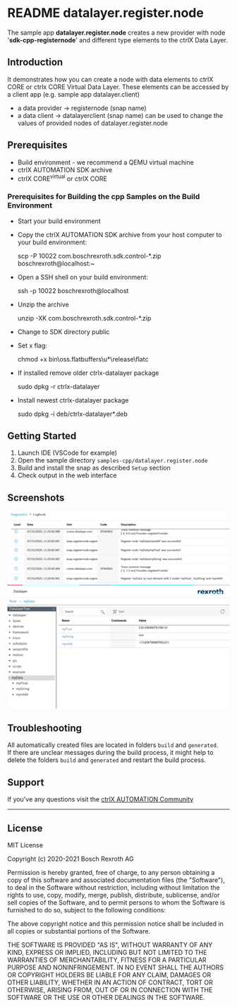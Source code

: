 # README datalayer.register.node

The sample app __datalayer.register.node__ creates a new provider with node '__sdk-cpp-registernode__' and different type elements to the ctrlX Data Layer.

## Introduction

It demonstrates how you can create a node with data elements to ctrlX CORE or ctrlx CORE Virtual Data Layer. These elements can be accessed by a client app (e.g. sample app datalayer.client)

* a data provider -> registernode (snap name)
* a data client -> datalayerclient (snap name) can be used to change the values of provided nodes of datalayer.register.node

## Prerequisites

* Build environment - we recommend a QEMU virtual machine
* ctrlX AUTOMATION SDK archive
* ctrlX CORE<sup>virtual</sup> or ctrlX CORE

### Prerequisites for Building the cpp Samples on the Build Environment

* Start your build environment
* Copy the ctrlX AUTOMATION SDK archive from your host computer to your build environment:

    scp -P 10022 com.boschrexroth.sdk.control-*.zip boschrexroth@localhost:~

* Open a SSH shell on your build environment:

    ssh -p 10022 boschrexroth@localhost

* Unzip the archive

    unzip -XK com.boschrexroth.sdk.control-*.zip

* Change to SDK directory public
* Set x flag: 

    chmod +x bin\oss.flatbuffers\u*\release\flatc

* If installed remove older ctrlx-datalayer package

    sudo dpkg -r ctrlx-datalayer 

* Install newest ctrlx-datalayer package

    sudo dpkg -i deb/ctrlx-datalayer*.deb

## Getting Started

1. Launch IDE (VSCode for example)
2. Open the sample directory `samples-cpp/datalayer.register.node`
3. Build and install the snap as described `Setup` section
4. Check output in the web interface


## Screenshots

![Output in diagnosis logbook](docs/images/datalayer.register.node/messages.in.logbook.png)
![Data Layer tree](docs/images/datalayer.register.node/datalayer.register.node.png)

## Troubleshooting

All automatically created files are located in folders `build` and `generated`.  
If there are unclear messages during the build process, it might help to delete the folders `build` and `generated` and restart the build process.

## Support

If you've any questions visit the [ctrlX AUTOMATION Community](https://developer.community.boschrexroth.com/)

___

## License

MIT License

Copyright (c) 2020-2021 Bosch Rexroth AG

Permission is hereby granted, free of charge, to any person obtaining a copy
of this software and associated documentation files (the "Software"), to deal
in the Software without restriction, including without limitation the rights
to use, copy, modify, merge, publish, distribute, sublicense, and/or sell
copies of the Software, and to permit persons to whom the Software is
furnished to do so, subject to the following conditions:

The above copyright notice and this permission notice shall be included in all
copies or substantial portions of the Software.

THE SOFTWARE IS PROVIDED "AS IS", WITHOUT WARRANTY OF ANY KIND, EXPRESS OR
IMPLIED, INCLUDING BUT NOT LIMITED TO THE WARRANTIES OF MERCHANTABILITY,
FITNESS FOR A PARTICULAR PURPOSE AND NONINFRINGEMENT. IN NO EVENT SHALL THE
AUTHORS OR COPYRIGHT HOLDERS BE LIABLE FOR ANY CLAIM, DAMAGES OR OTHER
LIABILITY, WHETHER IN AN ACTION OF CONTRACT, TORT OR OTHERWISE, ARISING FROM,
OUT OF OR IN CONNECTION WITH THE SOFTWARE OR THE USE OR OTHER DEALINGS IN THE
SOFTWARE.
